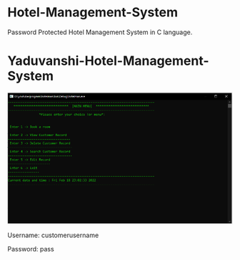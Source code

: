 # Hotel-Management-System
Password Protected Hotel Management System in C language. 

# Yaduvanshi-Hotel-Management-System

![](./hotel.PNG)


Username: customerusername

Password: pass
